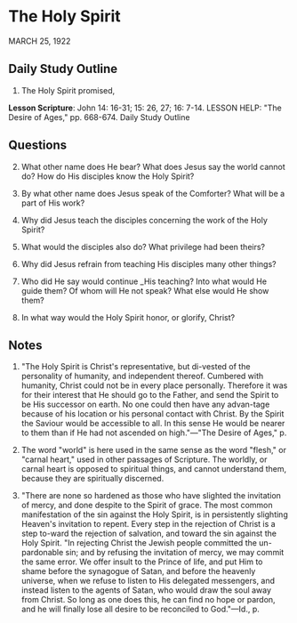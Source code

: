 # The Holy Spirit
MARCH 25, 1922

## Daily Study Outline

1. The Holy Spirit promised,

**Lesson Scripture**: John 14: 16-31; 15: 26, 27; 16: 7-14. LESSON HELP: "The Desire of Ages," pp. 668-674. Daily Study Outline

## Questions

2. What other name does He bear? What does Jesus say the world cannot do? How do His disciples know the Holy Spirit? 

5. By what other name does Jesus speak of the Comforter? What will be a part of His work? 

6. Why did Jesus teach the disciples concerning the work of the Holy Spirit? 

8. What would the disciples also do? What privilege had been theirs? 

11. Why did Jesus refrain from teaching His disciples many other things? 

12. Who did He say would continue _His teaching? Into what would He guide them? Of whom will He not speak? What else would He show them? 

13. In what way would the Holy Spirit honor, or glorify, Christ? 

## Notes

1. "The Holy Spirit is Christ's representative, but di-vested of the personality of humanity, and independent thereof. Cumbered with humanity, Christ could not be in every place personally. Therefore it was for their interest that He should go to the Father, and send the Spirit to be His successor on earth. No one could then have any advan-tage because of his location or his personal contact with Christ. By the Spirit the Saviour would be accessible to all. In this sense He would be nearer to them than if He had not ascended on high."—"The Desire of Ages," p.

2. The word "world" is here used in the same sense as the word "flesh," or "carnal heart," used in other passages of Scripture. The worldly, or carnal heart is opposed to spiritual things, and cannot understand them, because they are spiritually discerned.

4. "There are none so hardened as those who have slighted the invitation of mercy, and done despite to the Spirit of grace. The most common manifestation of the sin against the Holy Spirit, is in persistently slighting Heaven's invitation to repent. Every step in the rejection of Christ is a step to-ward the rejection of salvation, and toward the sin against the Holy Spirit. "In rejecting Christ the Jewish people committed the un-pardonable sin; and by refusing the invitation of mercy, we may commit the same error. We offer insult to the Prince of life, and put Him to shame before the synagogue of Satan, and before the heavenly universe, when we refuse to listen to His delegated messengers, and instead listen to the agents of Satan, who would draw the soul away from Christ. So long as one does this, he can find no hope or pardon, and he will finally lose all desire to be reconciled to God."—Id., p.
